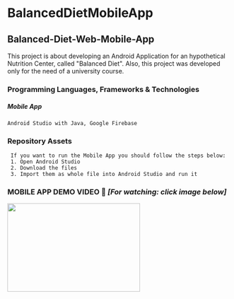 # BalancedDietMobileApp


## Balanced-Diet-Web-Mobile-App
This project is about developing an Android Application for an hypothetical Nutrition Center, called "Balanced Diet". 
Also, this project was developed only for the need of a university course.  

### Programming Languages, Frameworks &amp; Technologies 
  ##### Mobile App
    Android Studio with Java, Google Firebase

### Repository Assets
     If you want to run the Mobile App you should follow the steps below:
     1. Open Android Studio
     2. Download the files
     3. Import them as whole file into Android Studio and run it

### MOBILE APP DEMO VIDEO :eyes: *[For watching: click image below]*
<a href="https://user-images.githubusercontent.com/81809017/113428854-366cf600-93e0-11eb-8b1e-b2a42b13006f.mp4">
    <img src="https://user-images.githubusercontent.com/81809017/113430895-9dd87500-93e3-11eb-83e0-98ceaa9a0fa7.png" width="300" height="200">
</a>




